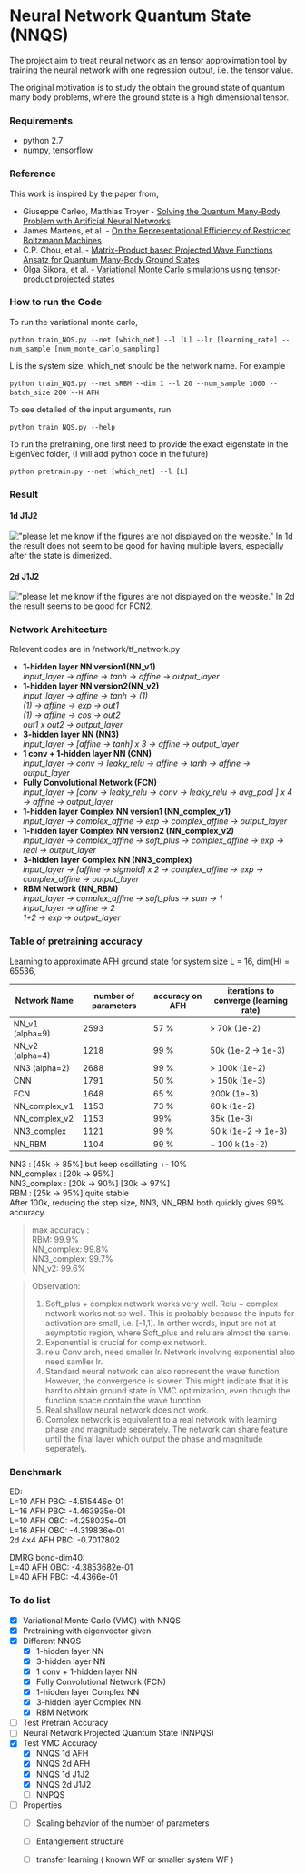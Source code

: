 # Neural Network Quantum State (NNQS)

The project aim to treat neural network as an tensor approximation tool by training the neural network with one regression output, i.e. the tensor value.

The original motivation is to study the obtain the ground state of quantum many body problems, where the ground state is a high dimensional tensor.


### Requirements

  - python 2.7
  - numpy, tensorflow



### Reference

This work is inspired by the paper from,

* Giuseppe Carleo, Matthias Troyer - [Solving the Quantum Many-Body Problem with Artificial Neural Networks](https://arxiv.org/abs/1606.02318) 
* James Martens, et al. - [On the Representational Efficiency of Restricted Boltzmann Machines](https://www.cs.toronto.edu/~toni/Papers/nips2013.pdf)
* C.P. Chou, et al. - [Matrix-Product based Projected Wave Functions Ansatz for Quantum Many-Body Ground States](https://arxiv.org/abs/1201.6121)
* Olga Sikora, et al. - [Variational Monte Carlo simulations using tensor-product projected states](https://arxiv.org/abs/1407.4107)


### How to run the Code

To run the variational monte carlo,
```
python train_NQS.py --net [which_net] --l [L] --lr [learning_rate] --num_sample [num_monte_carlo_sampling]
```
L is the system size, which_net should be the network name.
For example
```
python train_NQS.py --net sRBM --dim 1 --l 20 --num_sample 1000 --batch_size 200 --H AFH
```
To see detailed of the input arguments, run
```
python train_NQS.py --help
```
 
To run the pretraining, one first need to provide the exact eigenstate in the EigenVec folder, (I will add python code in the future) 
```
python pretrain.py --net [which_net] --l [L] 
```


### Result

#### 1d J1J2
!["please let me know if the figures are not displayed on the website."](<img src="/Figures/1dvmc.pdf" width="630" height="300”>)
In 1d the result does not seem to be good for having multiple layers, especially after the state is dimerized.

#### 2d J1J2
!["please let me know if the figures are not displayed on the website."](<img src="/Figures/2dvmc.pdf" width="630" height="300”>)
 In 2d the result seems to be good for FCN2.

###   Network Architecture

Relevent codes are in /network/tf_network.py   
* **1-hidden layer NN version1(NN_v1)**   
*input_layer -> affine -> tanh -> affine ->  output_layer*
* **1-hidden layer NN version2(NN_v2)**   
*input_layer -> affine -> tanh -> (1)*   
*(1) -> affine ->  exp -> out1*  
*(1) -> affine ->  cos -> out2*   
*out1 x out2 -> output_layer*     
* **3-hidden layer NN (NN3)**   
*input_layer -> [affine -> tanh] x 3  -> affine ->  output_layer*
* **1 conv +  1-hidden layer NN (CNN)**   
*input_layer -> conv -> leaky_relu -> affine -> tanh -> affine -> output_layer*
* **Fully Convolutional Network (FCN)**    
*input_layer -> [conv -> leaky_relu -> conv -> leaky_relu -> avg_pool ] x 4 -> affine -> output_layer*
* **1-hidden layer Complex NN version1 (NN_complex_v1)**    
*input_layer -> complex_affine -> exp -> complex_affine -> output_layer*
* **1-hidden layer Complex NN version2 (NN_complex_v2)**    
*input_layer -> complex_affine -> soft_plus -> complex_affine -> exp -> real -> output_layer*
* **3-hidden layer Complex NN (NN3_complex)**    
*input_layer -> [affine -> sigmoid] x 2 -> complex_affine -> exp -> complex_affine -> output_layer*
* **RBM Network (NN_RBM)**    
*input_layer -> complex_affine -> soft_plus -> sum -> 1*    
*input_layer -> affine -> 2*    
*1+2 -> exp -> output_layer*

### Table of pretraining accuracy 
Learning to approximate AFH ground state for system size L = 16, dim(H) = 65536,

| Network Name  | number of parameters  | accuracy on AFH  | iterations to converge (learning rate)  |
| --- | --- | --- | --- |
| NN_v1 (alpha=9) | 2593  |  57 %  | > 70k (1e-2) |
| NN_v2 (alpha=4) | 1218  |  99 %  | 50k (1e-2 -> 1e-3) |
| NN3 (alpha=2)  | 2688  | 99 %  | > 100k (1e-2) |
| CNN  |  1791 | 50 %  | > 150k (1e-3) | 
| FCN  | 1648  | 65 %  | 200k (1e-3) |
| NN_complex_v1  | 1153  | 73 %  | 60 k (1e-2) |
| NN_complex_v2  | 1153  | 99% | 35k (1e-3) |
| NN3_complex  | 1121  | 99 %  | 50 k (1e-2 -> 1e-3) |
| NN_RBM  | 1104  | 99 % | ~ 100 k (1e-2) |



NN3 : \[45k -> 85%\] but keep oscillating +- 10%  
NN_complex : [20k -> 95%]  
NN3_complex : \[20k -> 90%\] \[30k -> 97%\]  
RBM : [25k -> 95%] quite stable   
After 100k, reducing the step size, NN3, NN_RBM both quickly gives 99% accuracy.


>max accuracy :  
RBM: 99.9%  
NN_complex: 99.8%   
NN3_complex: 99.7%   
NN_v2:  99.6%

>Observation:   
>1. Soft_plus + complex network works very well. Relu + complex network works not so well. This is probably because the inputs for activation are small, i.e. [-1,1]. In orther words, input are not at asymptotic region, where Soft_plus and relu are almost the same. 
>2. Exponential is crucial for complex network.
>3. relu Conv arch, need smaller lr. Network involving exponential also need samller lr.  
>4. Standard neural network can also represent the wave function. However, the convergence is slower. This might indicate that it is hard to obtain ground state in VMC optimization, even though the function space contain the wave function.
>5. Real shallow neural network does not work.
>6. Complex network is equivalent to a real network with learning phase and magnitude seperately. The network can share feature until the final layer which output the phase and magnitude seperately.


### Benchmark

ED:    
L=10 AFH PBC: -4.515446e-01    
L=16 AFH PBC: -4.463935e-01       
L=10 AFH OBC: -4.258035e-01   
L=16 AFH OBC: -4.319836e-01     
2d 4x4 AFH PBC: -0.7017802   

DMRG bond-dim40:   
L=40 AFH OBC: -4.3853682e-01   
L=40 AFH PBC: -4.4366e-01    
   

### To do list

- [x] Variational Monte Carlo (VMC) with NNQS
- [x] Pretraining with eigenvector given.
- [x] Different NNQS
     - [x] 1-hidden layer NN
     - [x] 3-hidden layer NN
     - [x] 1 conv +  1-hidden layer NN
     - [x] Fully Convolutional Network (FCN)
     - [x] 1-hidden layer Complex NN
     - [x] 3-hidden layer Complex NN
     - [x] RBM Network
- [ ] Test Pretrain Accuracy
- [ ] Neural Network Projected Quantum State (NNPQS)
- [x] Test VMC Accuracy
     - [x] NNQS 1d AFH
     - [x] NNQS 2d AFH
     - [x] NNQS 1d J1J2
     - [x] NNQS 2d J1J2
     - [ ] NNPQS 
- [ ] Properties
     - [ ] Scaling behavior of the number of parameters 
     - [ ] Entanglement structure
     - [ ] transfer learning ( known WF or smaller system WF )
     
